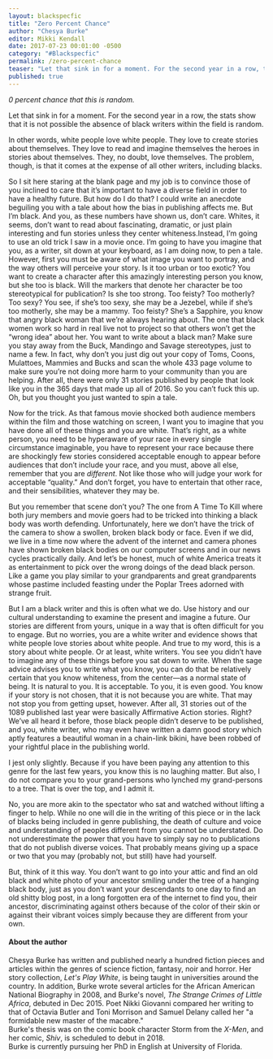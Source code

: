 ```yaml
---
layout: blackspecfic
title: "Zero Percent Chance"
author: "Chesya Burke"
editor: Mikki Kendall
date: 2017-07-23 00:01:00 -0500
category: "#Blackspecfic"
permalink: /zero-percent-chance
teaser: "Let that sink in for a moment. For the second year in a row, the stats show that it is not possible the absence of black writers within the field is random."
published: true
---
```


_0 percent chance that this is random._

Let that sink in for a moment. For the second year in a row, the stats show that it is not possible the absence of black writers within the field is random.

In other words, white people love white people. They love to create stories about themselves. They love to read and imagine themselves the heroes in stories about themselves. They, no doubt, love themselves. The problem, though, is that it comes at the expense of all other writers, including blacks.

So I sit here staring at the blank page and my job is to convince those of you inclined to care that it’s important to have a diverse field in order to have a healthy future. But how do I do that? I could write an anecdote beguiling you with a tale about how the bias in publishing affects me. But I’m black. And you, as these numbers have shown us, don’t care. Whites, it seems, don’t want to read about fascinating, dramatic, or just plain interesting and fun stories unless they center whiteness.Instead, I’m going to use an old trick I saw in a movie once. I’m going to have you imagine that you, as a writer, sit down at your keyboard, as I am doing now, to pen a tale. However, first you must be aware of what image you want to portray, and the way others will perceive your story. Is it too urban or too exotic? You want to create a character after this amazingly interesting person you know, but she too is black. Will the markers that denote her character be too stereotypical for publication? Is she too strong. Too feisty? Too motherly? Too sexy? You see, if she’s too sexy, she may be a Jezebel, while if she’s too motherly, she may be a mammy. Too feisty? She’s a Sapphire, you know that angry black woman that we’re always hearing about. The one that black women work so hard in real live not to project so that others won’t get the “wrong idea” about her. You want to write about a black man? Make sure you stay away from the Buck, Mandingo and Savage stereotypes, just to name a few. In fact, why don’t you just dig out your copy of Toms, Coons, Mulattoes, Mammies and Bucks and scan the whole 433 page volume to make sure you’re not doing more harm to your community than you are helping. After all, there were only 31 stories published by people that look like you in the 365 days that made up all of 2016. So you can’t fuck this up. Oh, but you thought you just wanted to spin a tale.

Now for the trick. As that famous movie shocked both audience members within the film and those watching on screen, I want you to imagine that you have done all of these things and you are white. That’s right, as a white person, you need to be hyperaware of your race in every single circumstance imaginable, you have to represent your race because there are shockingly few stories considered acceptable enough to appear before audiences that don’t include your race, and you must, above all else, remember that you are _different_. Not like those who will judge your work for acceptable “quality.”  And don’t forget, you have to entertain that other race, and their sensibilities, whatever they may be.

But you remember that scene don’t you? The one from A Time To Kill where both jury members and movie goers had to be tricked into thinking a black body was worth defending. Unfortunately, here we don’t have the trick of the camera to show a swollen, broken black body or face.  Even if we did, we live in a time now where the advent of the internet and camera phones have shown broken black bodies on our computer screens and in our news cycles practically daily. And let’s be honest, much of white America treats it as entertainment to pick over the wrong doings of the dead black person. Like a game you play similar to your grandparents and great grandparents whose pastime included feasting under the Poplar Trees adorned with strange fruit.  

But I am a black writer and this is often what we do. Use history and our cultural understanding to examine the present and imagine a future. Our stories are different from yours, unique in a way that is often difficult for you to engage. But no worries, you are a white writer and evidence shows that white people love stories about white people. And true to my word, this is a story about white people. Or at least, white writers. You see you didn’t have to imagine any of these things before you sat down to write. When the sage advice advises you to write what you know, you can do that be relatively certain that you know whiteness, from the center—as a normal state of being. It is natural to you. It is acceptable. To you, it is even good. You know if your story is not chosen, that it is not because you are white. That may not stop you from getting upset, however. After all, 31 stories out of the 1089 published last year were basically Affirmative Action stories. Right? We’ve all heard it before, those black people didn’t deserve to be published, and you, white writer, who may even have written a damn good story which aptly features a beautiful woman in a chain-link bikini, have been robbed of your rightful place in the publishing world.

I jest only slightly. Because if you have been paying any attention to this genre for the last few years, you know this is no laughing matter. But also, I do not compare you to your grand-persons who lynched my grand-persons to a tree. That is over the top, and I admit it.

No, you are more akin to the spectator who sat and watched without lifting a finger to help. While no one will die in the writing of this piece or in the lack of blacks being included in genre publishing, the death of culture and voice and understanding of peoples different from you cannot be understated. Do not underestimate the power that you have to simply say no to publications that do not publish diverse voices. That probably means giving up a space or two that you may (probably not, but still) have had yourself.

But, think of it this way. You don’t want to go into your attic and find an old black and white photo of your ancestor smiling under the tree of a hanging black body, just as you don’t want your descendants to one day to find an old shitty blog post, in a long forgotten era of the internet to find you, their ancestor, discriminating against others because of the color of their skin or against their vibrant voices simply because they are different from your own.

#### About the author

Chesya Burke has written and published nearly a hundred fiction pieces and articles within the genres of science fiction, fantasy, noir and horror. Her story collection, _Let's Play White_, is being taught in universities around the country. In addition, Burke wrote several articles for the African American National Biography in 2008, and Burke's novel, _The Strange Crimes of Little Africa_, debuted in Dec 2015. Poet Nikki Giovanni compared her writing to that of Octavia Butler and Toni Morrison and Samuel Delany called her "a formidable new master of the macabre."<br/>Burke's thesis was on the comic book character Storm from the _X-Men_, and her comic, _Shiv_, is scheduled to debut in 2018. <br/>Burke is currently pursuing her PhD in English at University of Florida.
